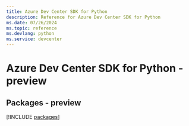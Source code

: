 ```yaml
---
title: Azure Dev Center SDK for Python
description: Reference for Azure Dev Center SDK for Python
ms.date: 07/26/2024
ms.topic: reference
ms.devlang: python
ms.service: devcenter
---
```

# Azure Dev Center SDK for Python - preview
## Packages - preview
[!INCLUDE [packages](dev-center-index.md)]
